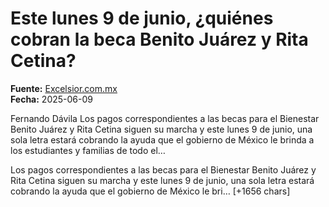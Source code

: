 # Este lunes 9 de junio, ¿quiénes cobran la beca Benito Juárez y Rita Cetina?

**Fuente:** [Excelsior.com.mx](https://www.excelsior.com.mx/nacional/este-lunes-9-de-junio-quienes-cobran-la-beca-benito-juarez-y-rita-cetina/1720505)  
**Fecha:** 2025-06-09

Fernando Dávila
Los pagos correspondientes a las becas para el Bienestar Benito Juárez y Rita Cetina siguen su marcha y este lunes 9 de junio, una sola letra estará cobrando la ayuda que el gobierno de México le brinda a los estudiantes y familias de todo el…

Los pagos correspondientes a las becas para el Bienestar Benito Juárez y Rita Cetina siguen su marcha y este lunes 9 de junio, una sola letra estará cobrando la ayuda que el gobierno de México le bri… [+1656 chars]
